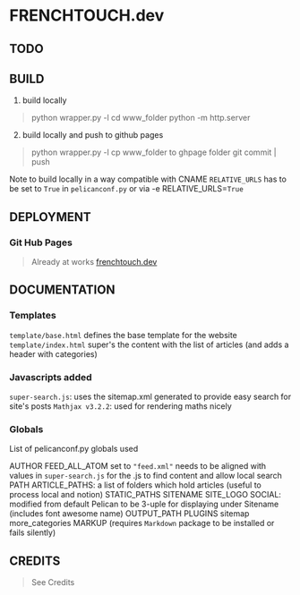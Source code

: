 # FRENCHTOUCH.dev

## TODO

## BUILD

1. build locally

> python wrapper.py -l
> cd www_folder
> python -m http.server

2. build locally and push to github pages

> python wrapper.py -l
> cp www_folder to ghpage folder
> git commit | push

Note to build locally in a way compatible with CNAME `RELATIVE_URLS` has to be set to `True` in `pelicanconf.py` or via -e RELATIVE_URLS=`True`

## DEPLOYMENT

### Git Hub Pages

> Already at works [frenchtouch.dev](https://frenchtouch.dev)

## DOCUMENTATION

### Templates

`template/base.html` defines the base template for the website
`template/index.html` super's the content with the list of articles (and adds a header with categories)

### Javascripts added

`super-search.js`: uses the sitemap.xml generated to provide easy search for site's posts
`Mathjax v3.2.2`: used for rendering maths nicely

### Globals

List of pelicanconf.py globals used

AUTHOR
FEED_ALL_ATOM set to `"feed.xml"` needs to be aligned with values in `super-search.js` for the .js to find content and allow local search
PATH
ARTICLE_PATHS: a list of folders which hold articles (useful to process local and notion)
STATIC_PATHS
SITENAME
SITE_LOGO
SOCIAL: modified from default Pelican to be 3-uple for displaying under Sitename (includes font awesome name)
OUTPUT_PATH
PLUGINS
    sitemap
    more_categories
    MARKUP (requires `Markdown` package to be installed or fails silently)

## CREDITS 

> See Credits
